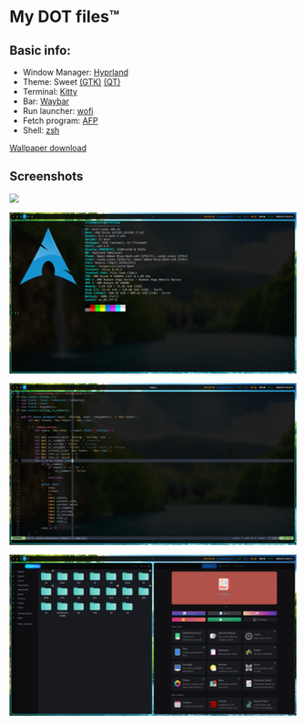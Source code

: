 # My DOT files™

## Basic info:
 * Window Manager: [Hyprland](https://github.com/hyprwm/Hyprland)
 * Theme: Sweet [(GTK)](https://www.gnome-look.org/p/1253385) [(QT)](https://www.gnome-look.org/p/1294174)
 * Terminal: [Kitty](https://github.com/kovidgoyal/kitty)
 * Bar: [Waybar](https://github.com/Alexays/Waybar)
 * Run launcher: [wofi](https://hg.sr.ht/~scoopta/wofi)
 * Fetch program: [AFP](https://github.com/Slimemaster0/afp)
 * Shell: [zsh](https://www.zsh.org/)

 
[Wallpaper download](https://wallpapers.com/wallpapers/nature-of-waterfalls-2ygv7ssy2k0lxlzu.html)


## Screenshots

![](https://github.com/Slimemaster0/dots/blob/main/screen-shuts/blank.png)

![Terminal](https://github.com/Slimemaster0/dots/blob/main/screen-shuts/blank-term.png)

![Vim](https://github.com/Slimemaster0/dots/blob/main/screen-shuts/vim.png)

![GTK apps](https://github.com/Slimemaster0/dots/blob/main/screen-shuts/GTK.png)
